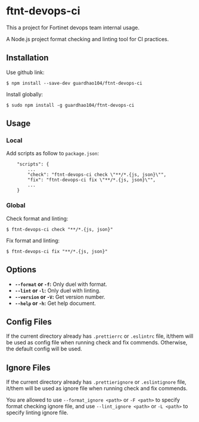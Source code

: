 # ftnt-devops-ci

This a project for Fortinet devops team internal usage.

A Node.js project format checking and linting tool for CI practices.

## Installation

Use github link:

    $ npm install --save-dev guardhao104/ftnt-devops-ci

Install globally:

    $ sudo npm install -g guardhao104/ftnt-devops-ci

## Usage

### Local

Add scripts as follow to `package.json`:

```
    "scripts": {
        ...
        "check": "ftnt-devops-ci check \"**/*.{js, json}\"",
        "fix": "ftnt-devops-ci fix \"**/*.{js, json}\"",
        ...
    }
```

### Global

Check format and linting:

    $ ftnt-devops-ci check "**/*.{js, json}"

Fix format and linting:

    $ ftnt-devops-ci fix "**/*.{js, json}"

## Options

- **`--format` or `-f`:**     Only duel with format.
- **`--lint` or `-l`:**       Only duel with linting.
- **`--version` or `-V`:**    Get version number.
- **`--help` or `-h`:**       Get help document.

## Config Files

If the current directory already has `.prettierrc` or `.eslintrc` file, it/them will be used as config file when running check and fix commends. Otherwise, the default config will be used.

## Ignore Files

If the current directory already has `.prettierignore` or `.eslintignore` file, it/them will be used as ignore file when running check and fix commends. 

You are allowed to use `--format_ignore <path>` or `-F <path>` to specify format checking ignore file, and use `--lint_ignore <path>` or `-L <path>` to specify linting ignore file.

